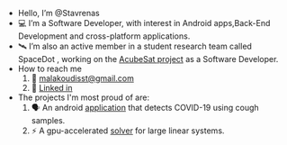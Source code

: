 - Hello, I’m @Stavrenas
- 💻 I’m a Software Developer, with interest in Android apps,Back-End Development and cross-platform applications.
- 🛰 I’m also an active member in a student research team called SpaceDot , working on the [AcubeSat project](https://gitlab.com/acubesat) as a Software Developer. 
- How to reach me
  1. 📩 malakoudisst@gmail.com
  2. 👤 [Linked in](https://www.linkedin.com/in/stavros-malakoudis-b20268159/)
- The projects I'm most proud of are:
  1. 🗣 An android [application](https://github.com/Stavrenas/AcousticDoc) that detects COVID-19 using cough samples. 
  2. ⚡ A gpu-accelerated [solver](https://github.com/Stavrenas/LinearSolver) for large linear systems.
